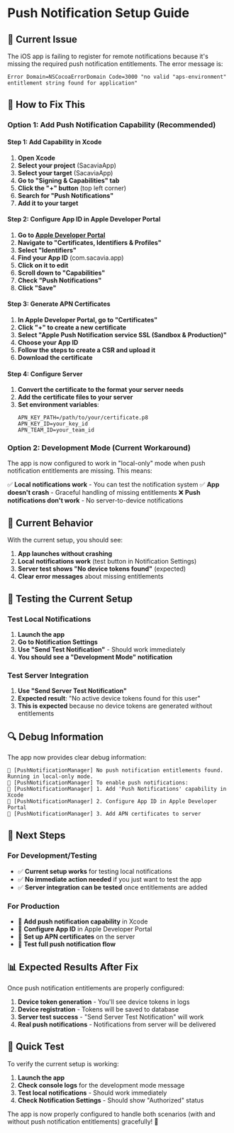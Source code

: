 # Push Notification Setup Guide

## 🚨 **Current Issue**

The iOS app is failing to register for remote notifications because it's missing the required push notification entitlements. The error message is:

```
Error Domain=NSCocoaErrorDomain Code=3000 "no valid "aps-environment" entitlement string found for application"
```

## 🔧 **How to Fix This**

### **Option 1: Add Push Notification Capability (Recommended)**

#### **Step 1: Add Capability in Xcode**
1. **Open Xcode**
2. **Select your project** (SacaviaApp)
3. **Select your target** (SacaviaApp)
4. **Go to "Signing & Capabilities" tab**
5. **Click the "+" button** (top left corner)
6. **Search for "Push Notifications"**
7. **Add it to your target**

#### **Step 2: Configure App ID in Apple Developer Portal**
1. **Go to [Apple Developer Portal](https://developer.apple.com/account/)**
2. **Navigate to "Certificates, Identifiers & Profiles"**
3. **Select "Identifiers"**
4. **Find your App ID** (com.sacavia.app)
5. **Click on it to edit**
6. **Scroll down to "Capabilities"**
7. **Check "Push Notifications"**
8. **Click "Save"**

#### **Step 3: Generate APN Certificates**
1. **In Apple Developer Portal, go to "Certificates"**
2. **Click "+" to create a new certificate**
3. **Select "Apple Push Notification service SSL (Sandbox & Production)"**
4. **Choose your App ID**
5. **Follow the steps to create a CSR and upload it**
6. **Download the certificate**

#### **Step 4: Configure Server**
1. **Convert the certificate to the format your server needs**
2. **Add the certificate files to your server**
3. **Set environment variables**:
   ```
   APN_KEY_PATH=/path/to/your/certificate.p8
   APN_KEY_ID=your_key_id
   APN_TEAM_ID=your_team_id
   ```

### **Option 2: Development Mode (Current Workaround)**

The app is now configured to work in "local-only" mode when push notification entitlements are missing. This means:

✅ **Local notifications work** - You can test the notification system
✅ **App doesn't crash** - Graceful handling of missing entitlements
❌ **Push notifications don't work** - No server-to-device notifications

## 📱 **Current Behavior**

With the current setup, you should see:

1. **App launches without crashing**
2. **Local notifications work** (test button in Notification Settings)
3. **Server test shows "No device tokens found"** (expected)
4. **Clear error messages** about missing entitlements

## 🧪 **Testing the Current Setup**

### **Test Local Notifications**
1. **Launch the app**
2. **Go to Notification Settings**
3. **Use "Send Test Notification"** - Should work immediately
4. **You should see a "Development Mode" notification**

### **Test Server Integration**
1. **Use "Send Server Test Notification"** 
2. **Expected result**: "No active device tokens found for this user"
3. **This is expected** because no device tokens are generated without entitlements

## 🔍 **Debug Information**

The app now provides clear debug information:

```
📱 [PushNotificationManager] No push notification entitlements found. Running in local-only mode.
📱 [PushNotificationManager] To enable push notifications:
📱 [PushNotificationManager] 1. Add 'Push Notifications' capability in Xcode
📱 [PushNotificationManager] 2. Configure App ID in Apple Developer Portal
📱 [PushNotificationManager] 3. Add APN certificates to server
```

## 🎯 **Next Steps**

### **For Development/Testing**
- ✅ **Current setup works** for testing local notifications
- ✅ **No immediate action needed** if you just want to test the app
- ✅ **Server integration can be tested** once entitlements are added

### **For Production**
- 🔧 **Add push notification capability** in Xcode
- 🔧 **Configure App ID** in Apple Developer Portal
- 🔧 **Set up APN certificates** on the server
- 🔧 **Test full push notification flow**

## 📊 **Expected Results After Fix**

Once push notification entitlements are properly configured:

1. **Device token generation** - You'll see device tokens in logs
2. **Device registration** - Tokens will be saved to database
3. **Server test success** - "Send Server Test Notification" will work
4. **Real push notifications** - Notifications from server will be delivered

## 🚀 **Quick Test**

To verify the current setup is working:

1. **Launch the app**
2. **Check console logs** for the development mode message
3. **Test local notifications** - Should work immediately
4. **Check Notification Settings** - Should show "Authorized" status

The app is now properly configured to handle both scenarios (with and without push notification entitlements) gracefully! 🎉











